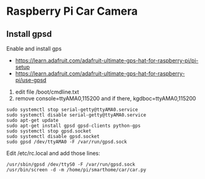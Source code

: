 # Raspberry Pi Car Camera

## Install gpsd

Enable and install gps

  * https://learn.adafruit.com/adafruit-ultimate-gps-hat-for-raspberry-pi/pi-setup
  * https://learn.adafruit.com/adafruit-ultimate-gps-hat-for-raspberry-pi/use-gpsd

  1. edit file /boot/cmdline.txt
  2. remove console=ttyAMA0,115200 and if there, kgdboc=ttyAMA0,115200


    sudo systemctl stop serial-getty@ttyAMA0.service
    sudo systemctl disable serial-getty@ttyAMA0.service 
    sudo apt-get update
    sudo apt-get install gpsd gpsd-clients python-gps
    sudo systemctl stop gpsd.socket
    sudo systemctl disable gpsd.socket
    sudo gpsd /dev/ttyAMA0 -F /var/run/gpsd.sock

Edit /etc/rc.local and add those lines:

    /usr/sbin/gpsd /dev/ttyS0 -F /var/run/gpsd.sock
    /usr/bin/screen -d -m /home/pi/smarthome/car/car.py
